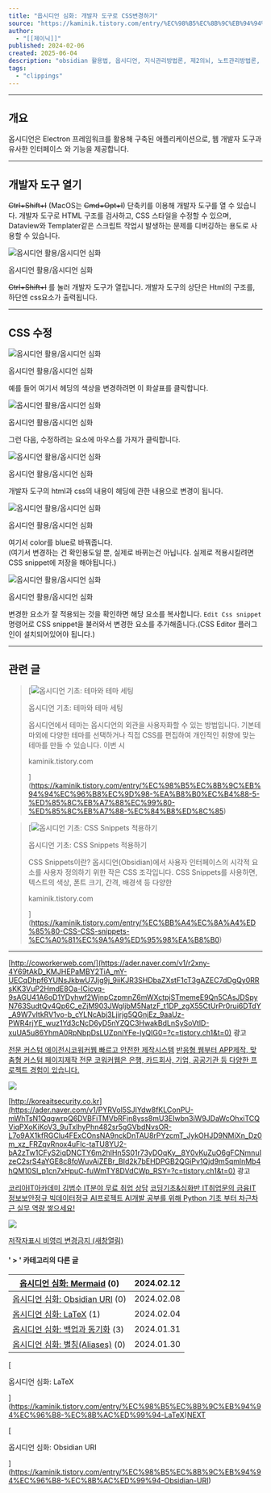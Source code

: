 ```yaml
---
title: "옵시디언 심화: 개발자 도구로 CSS변경하기"
source: "https://kaminik.tistory.com/entry/%EC%98%B5%EC%8B%9C%EB%94%94%EC%96%B8-%EC%8B%AC%ED%99%94-%EA%B0%9C%EB%B0%9C%EC%9E%90-%EB%8F%84%EA%B5%AC%EB%A1%9C-CSS%EB%B3%80%EA%B2%BD%ED%95%98%EA%B8%B0"
author:
  - "[[제이닉]]"
published: 2024-02-06
created: 2025-06-04
description: "obsidian 활용법, 옵시디언, 지식관리방법론, 제2의뇌, 노트관리방법론, 세컨드브레인"
tags:
  - "clippings"
---
```

---

## 개요

옵시디언은 Electron 프레임워크를 활용해 구축된 애플리케이션으로, 웹 개발자 도구과 유사한 인터페이스 와 기능을 제공합니다.

---

## 개발자 도구 열기

~~Ctrl+Shift+I~~ (MacOS는 ~~Cmd+Opt+I~~) 단축키를 이용해 개발자 도구를 열 수 있습니다. 개발자 도구로 HTML 구조를 검사하고, CSS 스타일을 수정할 수 있으며, Dataview와 Templater같은 스크립트 작업시 발생하는 문제를 디버깅하는 용도로 사용할 수 있습니다.

![옵시디언 활용/옵시디언 심화](https://img1.daumcdn.net/thumb/R1280x0/?scode=mtistory2&fname=https%3A%2F%2Fblog.kakaocdn.net%2Fdn%2FDtmHy%2FbtsEKF2HhqQ%2FBhCRyA7DLxQs8mUKRkT1D1%2Fimg.jpg)

옵시디언 활용/옵시디언 심화

~~Ctrl+Shift+I~~ 를 눌러 개발자 도구가 열립니다. 개발자 도구의 상단은 Html의 구조를, 하단엔 css요소가 출력됩니다.

---

## CSS 수정

![옵시디언 활용/옵시디언 심화](https://img1.daumcdn.net/thumb/R1280x0/?scode=mtistory2&fname=https%3A%2F%2Fblog.kakaocdn.net%2Fdn%2FQKK2j%2FbtsEFPep32X%2F1VAcJL2vOGqrgdVGGN779K%2Fimg.jpg)

옵시디언 활용/옵시디언 심화

예를 들어 여기서 헤딩의 색상을 변경하려면 이 화살표를 클릭합니다.

![옵시디언 활용/옵시디언 심화](https://img1.daumcdn.net/thumb/R1280x0/?scode=mtistory2&fname=https%3A%2F%2Fblog.kakaocdn.net%2Fdn%2Fk04km%2FbtsEEEktAvj%2F6QpmEEJclSqZRkmIZkixr0%2Fimg.jpg)

옵시디언 활용/옵시디언 심화

그런 다음, 수정하려는 요소에 마우스를 가져가 클릭합니다.

![옵시디언 활용/옵시디언 심화](https://img1.daumcdn.net/thumb/R1280x0/?scode=mtistory2&fname=https%3A%2F%2Fblog.kakaocdn.net%2Fdn%2FzIVv8%2FbtsEEHapRcM%2FkfJCOJuodDGCwzKV1PzK30%2Fimg.jpg)

옵시디언 활용/옵시디언 심화

개발자 도구의 html과 css의 내용이 헤딩에 관한 내용으로 변경이 됩니다.

![옵시디언 활용/옵시디언 심화](https://img1.daumcdn.net/thumb/R1280x0/?scode=mtistory2&fname=https%3A%2F%2Fblog.kakaocdn.net%2Fdn%2FbqTUIl%2FbtsEF5affYr%2FkYcIURTigxNgU112uWOIz0%2Fimg.jpg)

옵시디언 활용/옵시디언 심화

여기서 color를 blue로 바꿔줍니다.  
(여기서 변경하는 건 확인용도일 뿐, 실제로 바뀌는건 아닙니다. 실제로 적용시킬려면 CSS snippet에 저장을 해야됩니다.)

![옵시디언 활용/옵시디언 심화](https://blog.kakaocdn.net/dn/mz7Y8/btsEE1sRQXM/usxKBRK6dxG7emvwswM7x1/img.gif)

옵시디언 활용/옵시디언 심화

변경한 요소가 잘 적용되는 것을 확인하면 해당 요소를 복사합니다. `Edit Css snippet` 명령어로 CSS snippet을 불러와서 변경한 요소를 추가해줍니다.(CSS Editor 플러그인이 설치되어있어야 됩니다.)

---

## 관련 글

> [![옵시디언 기초: 테마와 테마 세팅](https://scrap.kakaocdn.net/dn/0LuZu/hyVALyVkge/M4WAQkEmIPOP4R74LfBYK1/img.jpg?width=800&height=449&face=0_0_800_449,https://scrap.kakaocdn.net/dn/ckqVOM/hyVyeWAAVm/wgLkSdIXP1km9vuEq8kyy0/img.jpg?width=800&height=449&face=0_0_800_449)
> 
> 옵시디언 기초: 테마와 테마 세팅
> 
> 옵시디언에서 테마는 옵시디언의 외관을 사용자화할 수 있는 방법입니다. 기본테마외에 다양한 테마를 선택하거나 직접 CSS를 편집하여 개인적인 취향에 맞는 테마를 만들 수 있습니다. 이번 시
> 
> kaminik.tistory.com
> 
> ](https://kaminik.tistory.com/entry/%EC%98%B5%EC%8B%9C%EB%94%94%EC%96%B8%EC%9D%98-%EA%B8%B0%EC%B4%88-5-%ED%85%8C%EB%A7%88%EC%99%80-%ED%85%8C%EB%A7%88-%EC%84%B8%ED%8C%85)

> [![옵시디언 기초: CSS Snippets 적용하기](https://scrap.kakaocdn.net/dn/bHgN1C/hyVBKGhrO4/4d2bKqkXZK1ENKfTYWjPY1/img.jpg?width=800&height=449&face=0_0_800_449,https://scrap.kakaocdn.net/dn/dr6lYc/hyVBMqzZOV/KAwiKeQUqVmChpkkfXePzK/img.jpg?width=800&height=449&face=0_0_800_449)
> 
> 옵시디언 기초: CSS Snippets 적용하기
> 
> CSS Snippets이란? 옵시디언(Obsidian)에서 사용자 인터페이스의 시각적 요소를 사용자 정의하기 위한 작은 CSS 조각입니다. CSS Snippets를 사용하면, 텍스트의 색상, 폰트 크기, 간격, 배경색 등 다양한
> 
> kaminik.tistory.com
> 
> ](https://kaminik.tistory.com/entry/%EC%BB%A4%EC%8A%A4%ED%85%80-CSS-CSS-snippets-%EC%A0%81%EC%9A%A9%ED%95%98%EA%B8%B0)

---

[http://coworkerweb.com/](https://ader.naver.com/v1/r2xny-4Y69tAkD_KMJHEPaMBY2TiA_mY-UECqDhpf6YUNsJkbwU7Jjg9j_9iiKJR3SHDbaZXstF1cT3gAZEC7dDgQy0RRsKK3VuP2HmdE8Oa-ICicvq-9sAGU41A6oD1YDyhwf2WjnpCzpmnZ6mWXctpjSTmemeE9Qn5CAsJDSpyN763SudtQv4Qp6C_eZjM903JWgljbM5NatzF_t1DP_zgX55CtUrPr0rui6DTdY_A9W7vItkRV1vo-b_cYLNcAbj3Ljirjg5QGnjEz_9aaUz-PWR4rjYE_wuz1Yd3cNcD6yD5nYZQC3HwakBdLnSySoVtlD-xuUA5u86YhmA0RpNbpDsLUZpniYFe-IyQIG0=?c=tistory.ch1&t=0) 광고

[전문 커스텀 에이전시코워커웹 빠르고 안전한 제작시스템](https://ader.naver.com/v1/r2xny-4Y69tAkD_KMJHEPaMBY2TiA_mY-UECqDhpf6YUNsJkbwU7Jjg9j_9iiKJR3SHDbaZXstF1cT3gAZEC7dDgQy0RRsKK3VuP2HmdE8Oa-ICicvq-9sAGU41A6oD1YDyhwf2WjnpCzpmnZ6mWXctpjSTmemeE9Qn5CAsJDSpyN763SudtQv4Qp6C_eZjM903JWgljbM5NatzF_t1DP_zgX55CtUrPr0rui6DTdY_A9W7vItkRV1vo-b_cYLNcAbj3Ljirjg5QGnjEz_9aaUz-PWR4rjYE_wuz1Yd3cNcD6yD5nYZQC3HwakBdLnSySoVtlD-xuUA5u86YhmA0RpNbpDsLUZpniYFe-IyQIG0=?c=tistory.ch1&t=0) [반응형 웹부터 APP제작, 맞춤형 커스텀 페이지제작 전문 코워커웹은 은행, 카드회사, 기업, 공공기관 등 다양한 프로젝트 경험이 있습니다.](https://ader.naver.com/v1/r2xny-4Y69tAkD_KMJHEPaMBY2TiA_mY-UECqDhpf6YUNsJkbwU7Jjg9j_9iiKJR3SHDbaZXstF1cT3gAZEC7dDgQy0RRsKK3VuP2HmdE8Oa-ICicvq-9sAGU41A6oD1YDyhwf2WjnpCzpmnZ6mWXctpjSTmemeE9Qn5CAsJDSpyN763SudtQv4Qp6C_eZjM903JWgljbM5NatzF_t1DP_zgX55CtUrPr0rui6DTdY_A9W7vItkRV1vo-b_cYLNcAbj3Ljirjg5QGnjEz_9aaUz-PWR4rjYE_wuz1Yd3cNcD6yD5nYZQC3HwakBdLnSySoVtlD-xuUA5u86YhmA0RpNbpDsLUZpniYFe-IyQIG0=?c=tistory.ch1&t=0)

[![](https://searchad-phinf.pstatic.net/MjAyMzExMDlfMjYz/MDAxNjk5NTE0NDM2MjYx.Zt2MK2zeCGYnJ0YrtfxkzUnp7ikCR7MWiglvG2Tiabsg.PRAgffOHvXJeH1wocNC_fvbhYz58Y8B4D_u8ZMJmipAg.JPEG/2121364-ec11cffa-fef5-4bbf-add7-605da761cc84.jpg)](https://ader.naver.com/v1/onCED5UzAD634-mrvZbcoaFU5QqUmhjUB34cR1IERRHPOhf0eFYBEaY_XmrFUu8IypwoCq_VVPlnT-S8-BdXWAaoYH-iBZzN0XGRFWLqVpFliRqlL0SHvHclg2Yi3mFLsWl5JpNwymJ2AGfSn-3e6KQA4sEotpY84m3ItXxeFKqdilx1rNQzPo4IqdvQl28xvtxOM6bJjIZv_ogQL3HneUHQkgMPuf2bJ6qhl2zh4y2iEj3HMe7tFMsKnxqpBOFSbDMgLaWqVgUfQSgVLUfzsuICNvq-olSsBXPExSGXo72AS5PgTaK_cIomOEYTSuTVwDFWqrv762Tc8gKCXWmZeT3qpvOfNi7fUeFHO8mNw5o=?c=tistory.ch1&t=0)

[http://koreaitsecurity.co.kr](https://ader.naver.com/v1/PYRVol5SJIYdw8fKLConPU-mWhTsN1QqgwrpQ6DVBFiTMVbRFjn8yss8mU3EIwbn3iW9JDaWcOhxiTCQViqPXoKiKoV3_9uTxIhyPhn482sr5gGVbdNvsOR-L7o9AX1kfRGClu4FExCOnsNA9nckDnTAU8rPYzcmT_JykOHJD9NMiXn_Dz0m_xz_FRZqvRnox4uFlc-taTU8YU2-bA2zTw1CFyS2iqDNCTY6m2hIHn5S01r73yDOqKy__8Y0vKuZuO6gFCNmnuIzeC2srS4aYGE8c8foWuvAiZEBr_BId2k7bEHDPGB2QGiPv1Qjd9m5qmlnMb4hQM10SI_p1cn7xHpuC-fuWmTY8DVdCWp_RSY=?c=tistory.ch1&t=0) 광고

[코리아IT아카데미 김범수 IT분야 무료 취업 상담](https://ader.naver.com/v1/PYRVol5SJIYdw8fKLConPU-mWhTsN1QqgwrpQ6DVBFiTMVbRFjn8yss8mU3EIwbn3iW9JDaWcOhxiTCQViqPXoKiKoV3_9uTxIhyPhn482sr5gGVbdNvsOR-L7o9AX1kfRGClu4FExCOnsNA9nckDnTAU8rPYzcmT_JykOHJD9NMiXn_Dz0m_xz_FRZqvRnox4uFlc-taTU8YU2-bA2zTw1CFyS2iqDNCTY6m2hIHn5S01r73yDOqKy__8Y0vKuZuO6gFCNmnuIzeC2srS4aYGE8c8foWuvAiZEBr_BId2k7bEHDPGB2QGiPv1Qjd9m5qmlnMb4hQM10SI_p1cn7xHpuC-fuWmTY8DVdCWp_RSY=?c=tistory.ch1&t=0) [코딩기초&심화반 IT취업문의 금융IT 정보보안정규 빅데이터정규 AI프로젝트 AI개발 공부를 위해 Python 기초 부터 차근차근 실무 역량 쌓으세요!](https://ader.naver.com/v1/PYRVol5SJIYdw8fKLConPU-mWhTsN1QqgwrpQ6DVBFiTMVbRFjn8yss8mU3EIwbn3iW9JDaWcOhxiTCQViqPXoKiKoV3_9uTxIhyPhn482sr5gGVbdNvsOR-L7o9AX1kfRGClu4FExCOnsNA9nckDnTAU8rPYzcmT_JykOHJD9NMiXn_Dz0m_xz_FRZqvRnox4uFlc-taTU8YU2-bA2zTw1CFyS2iqDNCTY6m2hIHn5S01r73yDOqKy__8Y0vKuZuO6gFCNmnuIzeC2srS4aYGE8c8foWuvAiZEBr_BId2k7bEHDPGB2QGiPv1Qjd9m5qmlnMb4hQM10SI_p1cn7xHpuC-fuWmTY8DVdCWp_RSY=?c=tistory.ch1&t=0)

[![](https://searchad-phinf.pstatic.net/MjAyMzEwMDJfMTQz/MDAxNjk2MjIwNDExNjU4.74G_ADauygJz9seVxKHqHeLi7BUNJVfLQe8i9e29LUUg.BDGIXVi33us_0Rs9nN4X44sTubjDar9w8kyM28SO0JQg.JPEG/2065151-859b0b8a-21ff-4f27-9fa6-1483903f4285.jpg)](https://ader.naver.com/v1/dS4070GYNRPPCvba2ZpL2SebD0U5spOPthIIuJocRs53eqC4ptBUfBD1_Hg29V0fiChfScL0VGGaWE1s3UTtP4tfQYSMldY4up0_-vZkGI4UcJEdvjAI_3Th4TDor_8zE9f7pd_1LzJirqcS33DTx8mqfQNiqodLAo8w29XMg7j-jtMxZialgsO27vr0dvSF9mC7cpitNXtIGJLU4c0B1NT6z7vEhiK-T9qSBaP2jO4fQNozECK3hCvKvw-z5vO2oPKxvBzS2kdjuvyVRc4UCxsOFGQKjbZ0E8Pz6iTsYTC78BCjXQ7ENQFVQstIIOdiPvuP4wVWP9FuPSg6sCatht9acLxuAxsrJDkHFb5RfaL4ncPzrV5hWr7DkPNWhNLi?c=tistory.ch1&t=0)

[저작자표시 비영리 변경금지 (새창열림)](https://creativecommons.org/licenses/by-nc-nd/4.0/deed.ko)

#### ' > ' 카테고리의 다른 글

| [옵시디언 심화: Mermaid](https://kaminik.tistory.com/entry/%EC%98%B5%EC%8B%9C%EB%94%94%EC%96%B8-%EC%8B%AC%ED%99%94-Mermaid) (0) | 2024.02.12 |
| --- | --- |
| [옵시디언 심화: Obsidian URI](https://kaminik.tistory.com/entry/%EC%98%B5%EC%8B%9C%EB%94%94%EC%96%B8-%EC%8B%AC%ED%99%94-Obsidian-URI) (0) | 2024.02.08 |
| [옵시디언 심화: LaTeX](https://kaminik.tistory.com/entry/%EC%98%B5%EC%8B%9C%EB%94%94%EC%96%B8-%EC%8B%AC%ED%99%94-LaTeX) (1) | 2024.02.04 |
| [옵시디언 심화: 백업과 동기화](https://kaminik.tistory.com/entry/%EC%98%B5%EC%8B%9C%EB%94%94%EC%96%B8-%EC%8B%AC%ED%99%94-%EB%B0%B1%EC%97%85%EA%B3%BC-%EB%8F%99%EA%B8%B0%ED%99%94) (3) | 2024.01.31 |
| [옵시디언 심화: 별칭(Aliases)](https://kaminik.tistory.com/entry/%EC%98%B5%EC%8B%9C%EB%94%94%EC%96%B8%EC%9D%98-%EC%8B%AC%ED%99%94-%EB%B3%84%EC%B9%ADaliases) (0) | 2024.01.30 |[PREV](https://kaminik.tistory.com/entry/%EC%98%B5%EC%8B%9C%EB%94%94%EC%96%B8-%EC%8B%AC%ED%99%94-LaTeX)

[

옵시디언 심화: LaTeX

](https://kaminik.tistory.com/entry/%EC%98%B5%EC%8B%9C%EB%94%94%EC%96%B8-%EC%8B%AC%ED%99%94-LaTeX)[NEXT](https://kaminik.tistory.com/entry/%EC%98%B5%EC%8B%9C%EB%94%94%EC%96%B8-%EC%8B%AC%ED%99%94-Obsidian-URI)

[

옵시디언 심화: Obsidian URI

](https://kaminik.tistory.com/entry/%EC%98%B5%EC%8B%9C%EB%94%94%EC%96%B8-%EC%8B%AC%ED%99%94-Obsidian-URI)